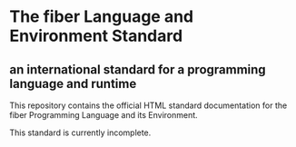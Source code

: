 The fiber Language and Environment Standard
===
an international standard for a programming language and runtime
---

This repository contains the official HTML standard documentation for the fiber Programming Language and its Environment.

This standard is currently incomplete.
